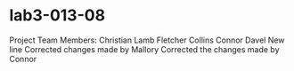 # lab3-013-08
Project Team Members:
Christian Lamb
Fletcher Collins
Connor Davel
New line
Corrected changes made by Mallory
Corrected the changes made by Connor